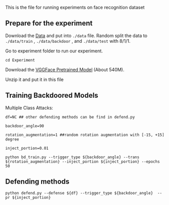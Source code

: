 





This is the file for running experiments on face recognition dataset


## Prepare for the experiment 

Download the [Data](https://www.cs.tau.ac.il/~wolf/ytfaces/) and put into `./data` file. Random split the data to `./data/train` , `./data/backdoor` , and `./data/test` with 8/1/1. 

Go to experiment folder to run our experiment.
```
cd Experiment 
```

Download the [VGGFace Pretrained Model](http://www.robots.ox.ac.uk/~vgg/software/vgg_face/src/vgg_face_torch.tar.gz) (About 540M).

Unzip it and put it in this file

## Training Backdoored Models
Multiple Class Attacks:

```
df=NC ## other defending methods can be find in defend.py 

backdoor_angle=90

rotation_augmentation=1 ##random rotation augmentation with [-15, +15] degree

inject_portion=0.01 
```

```
python bd_train.py --trigger_type ${backdoor_angle} --trans ${rotation_augmentation} --inject_portion ${inject_portion} --epochs 50
```

## Defending methods 

```
python defend.py --defense ${df} --trigger_type ${backdoor_angle}  --pr ${inject_portion} 
```



